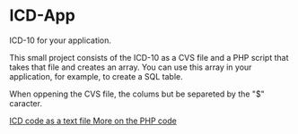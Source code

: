 # ICD-App
ICD-10 for your application.

This small project consists of the ICD-10 as a CVS file and a PHP script that takes that file and creates an array. You can use this array in your application, for example, to create a SQL table.

When oppening the CVS file, the colums but be separeted by the "$" caracter.




[ICD code as a text file ](https://www.cms.gov/Medicare/Coding/ICD10/2020-ICD-10-CM)
[More on the PHP code](https://phpenthusiast.com/blog/parse-csv-with-php)
